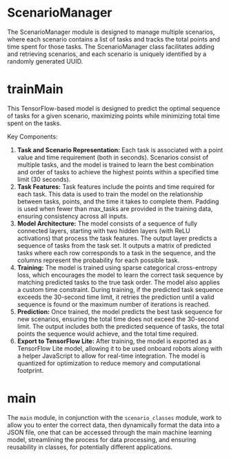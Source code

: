 # ScenarioManager

The ScenarioManager module is designed to manage multiple scenarios, where each scenario contains a list of tasks and tracks the total points and time spent for those tasks. The ScenarioManager class facilitates adding and retrieving scenarios, and each scenario is uniquely identified by a randomly generated UUID.

# trainMain
This TensorFlow-based model is designed to predict the optimal sequence of tasks for a given scenario, maximizing points while minimizing total time spent on the tasks. 

Key Components:

1. **Task and Scenario Representation:**
	Each task is associated with a point value and time requirement (both in seconds).
	Scenarios consist of multiple tasks, and the model is trained to learn the best combination and order of tasks to achieve the highest points within a specified time limit (30 seconds).
2. **Task Features:**
	Task features include the points and time required for each task. This data is used to train the model on the relationship between tasks, points, and the time it takes to complete them.
	Padding is used when fewer than max_tasks are provided in the training data, ensuring consistency across all inputs.
3. **Model Architecture:**
	The model consists of a sequence of fully connected layers, starting with two hidden layers (with ReLU activations) that process the task features.
	The output layer predicts a sequence of tasks from the task set. It outputs a matrix of predicted tasks where each row corresponds to a task in the sequence, and the columns represent the probability for each possible task.
4. **Training:**
	The model is trained using sparse categorical cross-entropy loss, which encourages the model to learn the correct task sequence by matching predicted tasks to the true task order.
	The model also applies a custom time constraint. During training, if the predicted task sequence exceeds the 30-second time limit, it retries the prediction until a valid sequence is found or the maximum number of iterations is reached.
5. **Prediction:**
	Once trained, the model predicts the best task sequence for new scenarios, ensuring the total time does not exceed the 30-second limit.
	The output includes both the predicted sequence of tasks, the total points the sequence would achieve, and the total time required.
6. **Export to TensorFlow Lite:**
	After training, the model is exported as a TensorFlow Lite model, allowing it to be used onboard robots along with a helper JavaScript to allow for real-time integration. The model is quantized for optimization to reduce memory and computational footprint.


# main

The `main` module, in conjunction with the `scenario_classes` module, work to allow you to enter the correct data, then dynamically format the data into a JSON file, one that can be accessed through the main machine learning model, streamlining the process for data processing, and ensuring reusability in classes, for potentially different applications.
